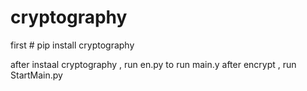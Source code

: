 # cryptography

first # pip install cryptography

after instaal cryptography , run en.py
to run main.y after encrypt , run StartMain.py
